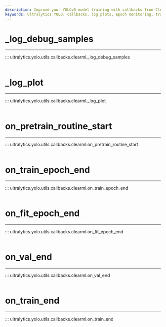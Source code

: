 ```yaml
---
description: Improve your YOLOv5 model training with callbacks from ClearML. Learn about log debug samples, pre-training routines, validation and more.
keywords: Ultralytics YOLO, callbacks, log plots, epoch monitoring, training end events
---
```


# _log_debug_samples
---
::: ultralytics.yolo.utils.callbacks.clearml._log_debug_samples
<br><br>

# _log_plot
---
::: ultralytics.yolo.utils.callbacks.clearml._log_plot
<br><br>

# on_pretrain_routine_start
---
::: ultralytics.yolo.utils.callbacks.clearml.on_pretrain_routine_start
<br><br>

# on_train_epoch_end
---
::: ultralytics.yolo.utils.callbacks.clearml.on_train_epoch_end
<br><br>

# on_fit_epoch_end
---
::: ultralytics.yolo.utils.callbacks.clearml.on_fit_epoch_end
<br><br>

# on_val_end
---
::: ultralytics.yolo.utils.callbacks.clearml.on_val_end
<br><br>

# on_train_end
---
::: ultralytics.yolo.utils.callbacks.clearml.on_train_end
<br><br>
